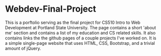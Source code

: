# Webdev-Final-Project

This is a porftolio serving as the final project for CS510 Intro to Web Development at Portland State University. The page contains a short 'about me' section and contains a list of my education and CS related skills. It also contains links the the github pages of a couple projects I've worked on. It is a simple single-page website that uses HTML, CSS, Bootstrap, and a trivial amount of jQuery.
